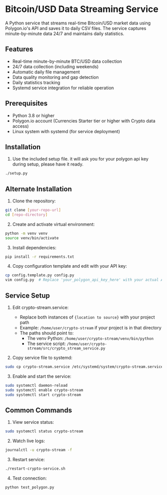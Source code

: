 # Bitcoin/USD Data Streaming Service

A Python service that streams real-time Bitcoin/USD market data using Polygon.io's API and saves it to daily CSV files. The service captures minute-by-minute data 24/7 and maintains daily statistics.

## Features

- Real-time minute-by-minute BTC/USD data collection
- 24/7 data collection (including weekends)
- Automatic daily file management
- Data quality monitoring and gap detection
- Daily statistics tracking
- Systemd service integration for reliable operation

## Prerequisites

- Python 3.8 or higher
- Polygon.io account (Currencies Starter tier or higher with Crypto data access)
- Linux system with systemd (for service deployment)

## Installation
1. Use the included setup file. it will ask you for your polygon api key during setup, please have it ready.
```bash
./setup.py
```

## Alternate Installation

1. Clone the repository:
```bash
git clone [your-repo-url]
cd [repo-directory]
```

2. Create and activate virtual environment:
```bash
python -m venv venv
source venv/bin/activate
```

3. Install dependencies:
```bash
pip install -r requirements.txt
```

4. Copy configuration template and edit with your API key:
```bash
cp config.template.py config.py
vim config.py  # Replace 'your_polygon_api_key_here' with your actual API key
```

## Service Setup

1. Edit crypto-stream.service:
   - Replace both instances of `{location to source}` with your project path
   - Example: `/home/user/crypto-stream` if your project is in that directory
   - The paths should point to:
     * The venv Python: `/home/user/crypto-stream/venv/bin/python`
     * The service script: `/home/user/crypto-stream/src/crypto_stream_service.py`

2. Copy service file to systemd:
```bash
sudo cp crypto-stream.service /etc/systemd/system/crypto-stream.service
```

3. Enable and start the service:
```bash
sudo systemctl daemon-reload
sudo systemctl enable crypto-stream
sudo systemctl start crypto-stream
```

## Common Commands

1. View service status:
```bash
sudo systemctl status crypto-stream
```
2. Watch live logs:
```bash
journalctl -u crypto-stream -f
```
3. Restart service:
```bash
./restart-crypto-service.sh
```
4. Test connection:
```bash
python test_polygon.py
```